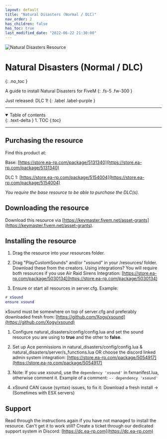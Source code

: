 ```yaml
---
layout: default
title: "Natural Disasters (Normal / DLC)"
nav_order: 2
has_children: false
has_toc: true
last_modified_date: "2022-06-22 21:30:00"
---
```


<img class="cover-img" src="/earp-docs/assets/img/naturalDisasters.gif" alt="Natural Disasters Resource" draggable="false">

# Natural Disasters (Normal / DLC)
{: .no_toc }

A guide to install Natural Disasters for FiveM
{: .fs-5 .fw-300 }

Just released: DLC 1!
{: .label .label-purple }

---

<details open markdown="block">
  <summary>
    Table of contents
  </summary>
  {: .text-delta }
1. TOC
{:toc}
</details>

---

## Purchasing the resource

Find this product at:

Base: [https://store.ea-rp.com/package/5131340](https://store.ea-rp.com/package/5131340)

DLC 1: [https://store.ea-rp.com/package/5154004](https://store.ea-rp.com/package/5154004)

*You require the base resource to be able to purchase the DLC(s).*

## Downloading the resource

Download this resource via [https://keymaster.fivem.net/asset-grants](https://keymaster.fivem.net/asset-grants).

## Installing the resource

1. Drag the resource into your resources folder.

1. Drag "PlayCustomSounds" and/or "xsound" in your /resources/ folder. Download these from the creators. Using integrations? You will require both resources if you use Air Raid Sirens 
Integration: [https://store.ea-rp.com/package/5030134](https://store.ea-rp.com/package/5030134)

1. Ensure or start all resources in server.cfg. 
Example:
```lua
# xSound
ensure xsound
```
xSound must be somewhere on top of server.cfg and preferably downloaded fresh from: [https://github.com/Xogy/xsound](https://github.com/Xogy/xsound)

1. Configure natural_disasters/config/config.lua and set the sound resource you are using to **true** and the other to **false**.

1. Set up Ace permissions in natural_disasters/config/config.lua & natural_disasters/server/s_functions.lua OR choose the discord linked admin system integration: 
[https://store.ea-rp.com/package/5054917](https://store.ea-rp.com/package/5054917)

1. Note: If you use xsound, use the `dependency 'xsound'` in fxmanifest.lua, otherwise comment it.
Example of a comment: `-- dependency 'xsound'`

1. xSound CAN cause (syntax) issues, to fix it: Download a fresh install ->  (Sometimes with ESX servers)

## Support

Read through the instructions again if you have not managed to install the resource. Can't get it to work still?
Create a ticket through our dedicated support system in Discord: [https://dc.ea-rp.com](https://dc.ea-rp.com)
